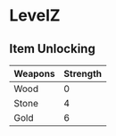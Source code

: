 # LevelZ

## Item Unlocking
| Weapons | Strength |
| -- | -- |
| Wood | 0 |
| Stone | 4 |
| Gold | 6 |
